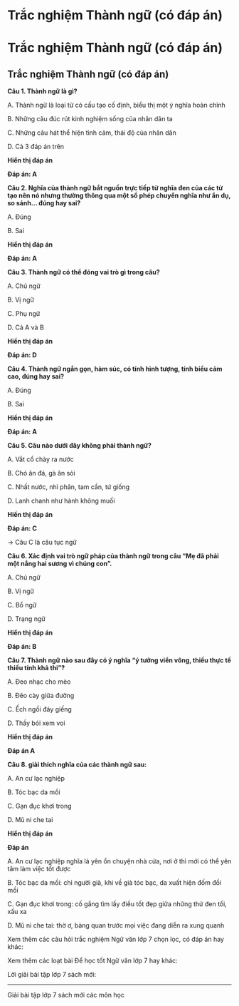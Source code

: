 # Trắc nghiệm Thành ngữ (có đáp án)

# Trắc nghiệm Thành ngữ (có đáp án)

## Trắc nghiệm Thành ngữ (có đáp án)

**Câu 1. Thành ngữ là gì?**

A. Thành ngữ là loại từ có cấu tạo cố định, biểu thị một ý nghĩa hoàn chỉnh

B. Những câu đúc rút kinh nghiệm sống của nhân dân ta

C. Những câu hát thể hiện tình cảm, thái độ của nhân dân

D. Cả 3 đáp án trên

**Hiển thị đáp án**

**Đáp án: A**

**Câu 2. Nghĩa của thành ngữ bắt nguồn trực tiếp từ nghĩa đen của các từ tạo nên nó nhưng thường thông qua một số phép chuyển nghĩa như ẩn dụ, so sánh… đúng hay sai?**

A. Đúng

B. Sai

**Hiển thị đáp án**

**Đáp án: A**

**Câu 3. Thành ngữ có thể đóng vai trò gì trong câu?**

A. Chủ ngữ

B. Vị ngữ

C. Phụ ngữ

D. Cả A và B

**Hiển thị đáp án**

**Đáp án: D**

**Câu 4. Thành ngữ ngắn gọn, hàm súc, có tính hình tượng, tính biểu cảm cao, đúng hay sai?**

A. Đúng

B. Sai

**Hiển thị đáp án**

**Đáp án: A**

**Câu 5. Câu nào dưới đây không phải thành ngữ?**

A. Vắt cổ chày ra nước

B. Chó ăn đá, gà ăn sỏi

C. Nhất nước, nhì phân, tam cần, tứ giống

D. Lanh chanh như hành không muối

**Hiển thị đáp án**

**Đáp án: C**

→ Câu C là câu tục ngữ

**Câu 6. Xác định vai trò ngữ pháp của thành ngữ trong câu “Mẹ đã phải một nắng hai sương vì chúng con”.**

A. Chủ ngữ

B. Vị ngữ

C. Bổ ngữ

D. Trạng ngữ

**Hiển thị đáp án**

**Đáp án: B**

**Câu 7. Thành ngữ nào sau đây có ý nghĩa “ý tưởng viển vông, thiếu thực tế thiếu tính khả thi”?**

A. Đeo nhạc cho mèo

B. Đẽo cày giữa đường

C. Ếch ngồi đáy giếng

D. Thầy bói xem voi

**Hiển thị đáp án**

**Đáp án A**

**Câu 8. giải thích nghĩa của các thành ngữ sau:**

A. An cư lạc nghiệp

B. Tóc bạc da mồi

C. Gạn đục khơi trong

D. Mũ ni che tai

**Hiển thị đáp án**

**Đáp án**

A. An cư lạc nghiệp nghĩa là yên ổn chuyện nhà cửa, nơi ở thì mới có thể yên tâm làm việc tốt được

B. Tóc bạc da mồi: chỉ người già, khi về già tóc bạc, da xuất hiện đốm đồi mồi

C. Gạn đục khơi trong: cố gắng tìm lấy điều tốt đẹp giữa những thứ đen tối, xấu xa

D. Mũ ni che tai: thờ ơ, bàng quan trước mọi việc đang diễn ra xung quanh

Xem thêm các câu hỏi trắc nghiệm Ngữ văn lớp 7 chọn lọc, có đáp án hay khác:

Xem thêm các loạt bài Để học tốt Ngữ văn lớp 7 hay khác:

Lời giải bài tập lớp 7 sách mới:

* * *

Giải bài tập lớp 7 sách mới các môn học
